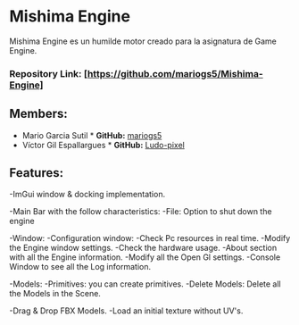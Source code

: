 # Mishima Engine

Mishima Engine es un humilde motor creado para la asignatura de Game Engine.

### Repository Link: [https://github.com/mariogs5/Mishima-Engine]

## Members:
- Mario Garcia Sutil * **GitHub:** [mariogs5](https://github.com/mariogs5)
- Víctor Gil Espallargues  * **GitHub:** [Ludo-pixel](https://github.com/Ludo-pixel)

## Features:

-ImGui window & docking implementation.

-Main Bar with the follow characteristics: 
  -File: Option to shut down the engine
  
  -Window:
    -Configuration window:
      -Check Pc resources in real time.
      -Modify the Engine window settings.
      -Check the hardware usage.
      -About section with all the Engine information.
      -Modify all the Open Gl settings.
    -Console Window to see all the Log information.
    
  -Models:
    -Primitives: you can create primitives.
    -Delete Models: Delete all the Models in the Scene.
    
-Drag & Drop FBX Models.
-Load an initial texture without UV's.
